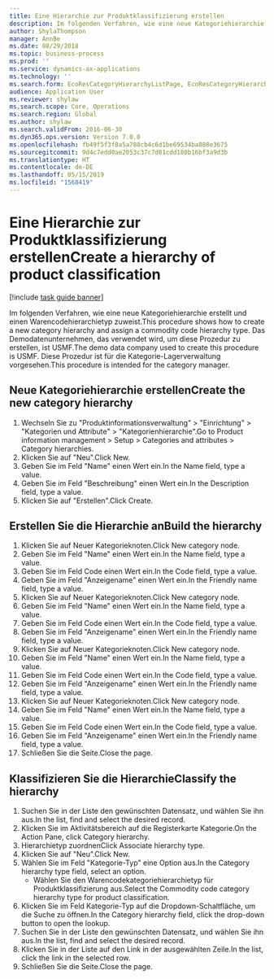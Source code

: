 ```yaml
---
title: Eine Hierarchie zur Produktklassifizierung erstellen
description: Im folgenden Verfahren, wie eine neue Kategoriehierarchie erstellt und einen Warencodehierarchietyp zuweist.
author: ShylaThompson
manager: AnnBe
ms.date: 08/29/2018
ms.topic: business-process
ms.prod: ''
ms.service: dynamics-ax-applications
ms.technology: ''
ms.search.form: EcoResCategoryHierarchyListPage, EcoResCategoryHierarchyCreate, EcoResCategory, EcoResCategoryHierarchyRole
audience: Application User
ms.reviewer: shylaw
ms.search.scope: Core, Operations
ms.search.region: Global
ms.author: shylaw
ms.search.validFrom: 2016-06-30
ms.dyn365.ops.version: Version 7.0.0
ms.openlocfilehash: fb49f5f3f8a5a788cb4c6d1be69534ba808e3675
ms.sourcegitcommit: 9d4c7edd0ae2053c37c7d81cdd180b16bf3a9d3b
ms.translationtype: HT
ms.contentlocale: de-DE
ms.lasthandoff: 05/15/2019
ms.locfileid: "1568419"
---
```

# <a name="create-a-hierarchy-of-product-classification"></a><span data-ttu-id="3392a-103">Eine Hierarchie zur Produktklassifizierung erstellen</span><span class="sxs-lookup"><span data-stu-id="3392a-103">Create a hierarchy of product classification</span></span>

[!include [task guide banner](../../includes/task-guide-banner.md)]

<span data-ttu-id="3392a-104">Im folgenden Verfahren, wie eine neue Kategoriehierarchie erstellt und einen Warencodehierarchietyp zuweist.</span><span class="sxs-lookup"><span data-stu-id="3392a-104">This procedure shows how to create a new category hierarchy and assign a commodity code hierarchy type.</span></span> <span data-ttu-id="3392a-105">Das Demodatenunternehmen, das verwendet wird, um diese Prozedur zu erstellen, ist USMF.</span><span class="sxs-lookup"><span data-stu-id="3392a-105">The demo data company used to create this procedure is USMF.</span></span> <span data-ttu-id="3392a-106">Diese Prozedur ist für die Kategorie-Lagerverwaltung vorgesehen.</span><span class="sxs-lookup"><span data-stu-id="3392a-106">This procedure is intended for the category manager.</span></span>


## <a name="create-the-new-category-hierarchy"></a><span data-ttu-id="3392a-107">Neue Kategoriehierarchie erstellen</span><span class="sxs-lookup"><span data-stu-id="3392a-107">Create the new category hierarchy</span></span>
1. <span data-ttu-id="3392a-108">Wechseln Sie zu "Produktinformationsverwaltung" > "Einrichtung" > "Kategorien und Attribute" > "Kategorienhierarchie".</span><span class="sxs-lookup"><span data-stu-id="3392a-108">Go to Product information management > Setup > Categories and attributes > Category hierarchies.</span></span>
2. <span data-ttu-id="3392a-109">Klicken Sie auf "Neu".</span><span class="sxs-lookup"><span data-stu-id="3392a-109">Click New.</span></span>
3. <span data-ttu-id="3392a-110">Geben Sie im Feld "Name" einen Wert ein.</span><span class="sxs-lookup"><span data-stu-id="3392a-110">In the Name field, type a value.</span></span>
4. <span data-ttu-id="3392a-111">Geben Sie im Feld "Beschreibung" einen Wert ein.</span><span class="sxs-lookup"><span data-stu-id="3392a-111">In the Description field, type a value.</span></span>
5. <span data-ttu-id="3392a-112">Klicken Sie auf "Erstellen".</span><span class="sxs-lookup"><span data-stu-id="3392a-112">Click Create.</span></span>

## <a name="build-the-hierarchy"></a><span data-ttu-id="3392a-113">Erstellen Sie die Hierarchie an</span><span class="sxs-lookup"><span data-stu-id="3392a-113">Build the hierarchy</span></span>
1. <span data-ttu-id="3392a-114">Klicken Sie auf Neuer Kategorieknoten.</span><span class="sxs-lookup"><span data-stu-id="3392a-114">Click New category node.</span></span>
2. <span data-ttu-id="3392a-115">Geben Sie im Feld "Name" einen Wert ein.</span><span class="sxs-lookup"><span data-stu-id="3392a-115">In the Name field, type a value.</span></span>
3. <span data-ttu-id="3392a-116">Geben Sie im Feld Code einen Wert ein.</span><span class="sxs-lookup"><span data-stu-id="3392a-116">In the Code field, type a value.</span></span>
4. <span data-ttu-id="3392a-117">Geben Sie im Feld "Anzeigename" einen Wert ein.</span><span class="sxs-lookup"><span data-stu-id="3392a-117">In the Friendly name field, type a value.</span></span>
5. <span data-ttu-id="3392a-118">Klicken Sie auf Neuer Kategorieknoten.</span><span class="sxs-lookup"><span data-stu-id="3392a-118">Click New category node.</span></span>
6. <span data-ttu-id="3392a-119">Geben Sie im Feld "Name" einen Wert ein.</span><span class="sxs-lookup"><span data-stu-id="3392a-119">In the Name field, type a value.</span></span>
7. <span data-ttu-id="3392a-120">Geben Sie im Feld Code einen Wert ein.</span><span class="sxs-lookup"><span data-stu-id="3392a-120">In the Code field, type a value.</span></span>
8. <span data-ttu-id="3392a-121">Geben Sie im Feld "Anzeigename" einen Wert ein.</span><span class="sxs-lookup"><span data-stu-id="3392a-121">In the Friendly name field, type a value.</span></span>
9. <span data-ttu-id="3392a-122">Klicken Sie auf Neuer Kategorieknoten.</span><span class="sxs-lookup"><span data-stu-id="3392a-122">Click New category node.</span></span>
10. <span data-ttu-id="3392a-123">Geben Sie im Feld "Name" einen Wert ein.</span><span class="sxs-lookup"><span data-stu-id="3392a-123">In the Name field, type a value.</span></span>
11. <span data-ttu-id="3392a-124">Geben Sie im Feld Code einen Wert ein.</span><span class="sxs-lookup"><span data-stu-id="3392a-124">In the Code field, type a value.</span></span>
12. <span data-ttu-id="3392a-125">Geben Sie im Feld "Anzeigename" einen Wert ein.</span><span class="sxs-lookup"><span data-stu-id="3392a-125">In the Friendly name field, type a value.</span></span>
13. <span data-ttu-id="3392a-126">Klicken Sie auf Neuer Kategorieknoten.</span><span class="sxs-lookup"><span data-stu-id="3392a-126">Click New category node.</span></span>
14. <span data-ttu-id="3392a-127">Geben Sie im Feld "Name" einen Wert ein.</span><span class="sxs-lookup"><span data-stu-id="3392a-127">In the Name field, type a value.</span></span>
15. <span data-ttu-id="3392a-128">Geben Sie im Feld Code einen Wert ein.</span><span class="sxs-lookup"><span data-stu-id="3392a-128">In the Code field, type a value.</span></span>
16. <span data-ttu-id="3392a-129">Geben Sie im Feld "Anzeigename" einen Wert ein.</span><span class="sxs-lookup"><span data-stu-id="3392a-129">In the Friendly name field, type a value.</span></span>
17. <span data-ttu-id="3392a-130">Schließen Sie die Seite.</span><span class="sxs-lookup"><span data-stu-id="3392a-130">Close the page.</span></span>

## <a name="classify-the-hierarchy"></a><span data-ttu-id="3392a-131">Klassifizieren Sie die Hierarchie</span><span class="sxs-lookup"><span data-stu-id="3392a-131">Classify the hierarchy</span></span>
1. <span data-ttu-id="3392a-132">Suchen Sie in der Liste den gewünschten Datensatz, und wählen Sie ihn aus.</span><span class="sxs-lookup"><span data-stu-id="3392a-132">In the list, find and select the desired record.</span></span>
2. <span data-ttu-id="3392a-133">Klicken Sie im Aktivitätsbereich auf die Registerkarte Kategorie.</span><span class="sxs-lookup"><span data-stu-id="3392a-133">On the Action Pane, click Category hierarchy.</span></span>
3. <span data-ttu-id="3392a-134">Hierarchietyp zuordnen</span><span class="sxs-lookup"><span data-stu-id="3392a-134">Click Associate hierarchy type.</span></span>
4. <span data-ttu-id="3392a-135">Klicken Sie auf "Neu".</span><span class="sxs-lookup"><span data-stu-id="3392a-135">Click New.</span></span>
5. <span data-ttu-id="3392a-136">Wählen Sie im Feld "Kategorie-Typ" eine Option aus.</span><span class="sxs-lookup"><span data-stu-id="3392a-136">In the Category hierarchy type field, select an option.</span></span>
    * <span data-ttu-id="3392a-137">Wählen Sie den Warencodekategoriehierarchietyp für Produktklassifizierung aus.</span><span class="sxs-lookup"><span data-stu-id="3392a-137">Select the Commodity code category hierarchy type for product classification.</span></span>  
6. <span data-ttu-id="3392a-138">Klicken Sie im Feld Kategorie-Typ auf die Dropdown-Schaltfläche, um die Suche zu öffnen.</span><span class="sxs-lookup"><span data-stu-id="3392a-138">In the Category hierarchy field, click the drop-down button to open the lookup.</span></span>
7. <span data-ttu-id="3392a-139">Suchen Sie in der Liste den gewünschten Datensatz, und wählen Sie ihn aus.</span><span class="sxs-lookup"><span data-stu-id="3392a-139">In the list, find and select the desired record.</span></span>
8. <span data-ttu-id="3392a-140">Klicken Sie in der Liste auf den Link in der ausgewählten Zeile.</span><span class="sxs-lookup"><span data-stu-id="3392a-140">In the list, click the link in the selected row.</span></span>
9. <span data-ttu-id="3392a-141">Schließen Sie die Seite.</span><span class="sxs-lookup"><span data-stu-id="3392a-141">Close the page.</span></span>

